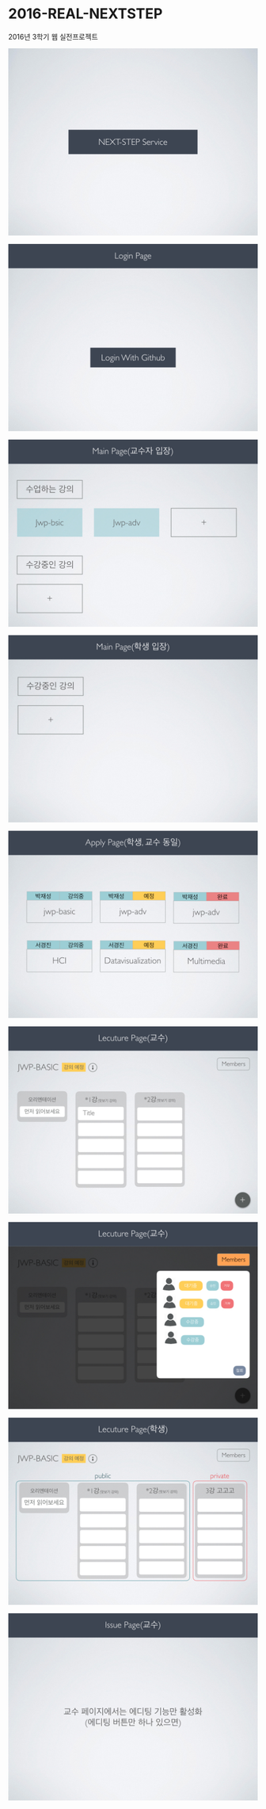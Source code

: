 # 2016-REAL-NEXTSTEP
2016년 3학기 웹 실전프로젝트

![](https://github.com/Junnie-Jobs/ImageRepository/blob/master/RealProjectSlides/ver_01/%EC%99%80%EC%9D%B4%EC%96%B4%20%ED%94%84%EB%A0%88%EC%9E%84%20%EC%9D%B4%EB%AF%B8%EC%A7%80/%EC%99%80%EC%9D%B4%EC%96%B4%20%ED%94%84%EB%A0%88%EC%9E%84/%EC%99%80%EC%9D%B4%EC%96%B4%20%ED%94%84%EB%A0%88%EC%9E%84.001.jpeg?raw=true)

![](https://github.com/Junnie-Jobs/ImageRepository/blob/master/RealProjectSlides/ver_01/%EC%99%80%EC%9D%B4%EC%96%B4%20%ED%94%84%EB%A0%88%EC%9E%84%20%EC%9D%B4%EB%AF%B8%EC%A7%80/%EC%99%80%EC%9D%B4%EC%96%B4%20%ED%94%84%EB%A0%88%EC%9E%84/%EC%99%80%EC%9D%B4%EC%96%B4%20%ED%94%84%EB%A0%88%EC%9E%84.002.jpeg?raw=true)

![](https://github.com/Junnie-Jobs/ImageRepository/blob/master/RealProjectSlides/ver_01/%EC%99%80%EC%9D%B4%EC%96%B4%20%ED%94%84%EB%A0%88%EC%9E%84%20%EC%9D%B4%EB%AF%B8%EC%A7%80/%EC%99%80%EC%9D%B4%EC%96%B4%20%ED%94%84%EB%A0%88%EC%9E%84/%EC%99%80%EC%9D%B4%EC%96%B4%20%ED%94%84%EB%A0%88%EC%9E%84.003.jpeg?raw=true)

![](https://github.com/Junnie-Jobs/ImageRepository/blob/master/RealProjectSlides/ver_01/%EC%99%80%EC%9D%B4%EC%96%B4%20%ED%94%84%EB%A0%88%EC%9E%84%20%EC%9D%B4%EB%AF%B8%EC%A7%80/%EC%99%80%EC%9D%B4%EC%96%B4%20%ED%94%84%EB%A0%88%EC%9E%84/%EC%99%80%EC%9D%B4%EC%96%B4%20%ED%94%84%EB%A0%88%EC%9E%84.004.jpeg?raw=true)

![](https://github.com/Junnie-Jobs/ImageRepository/blob/master/RealProjectSlides/ver_01/%EC%99%80%EC%9D%B4%EC%96%B4%20%ED%94%84%EB%A0%88%EC%9E%84%20%EC%9D%B4%EB%AF%B8%EC%A7%80/%EC%99%80%EC%9D%B4%EC%96%B4%20%ED%94%84%EB%A0%88%EC%9E%84/%EC%99%80%EC%9D%B4%EC%96%B4%20%ED%94%84%EB%A0%88%EC%9E%84.005.jpeg?raw=true)

![](https://github.com/Junnie-Jobs/ImageRepository/blob/master/RealProjectSlides/ver_01/%EC%99%80%EC%9D%B4%EC%96%B4%20%ED%94%84%EB%A0%88%EC%9E%84%20%EC%9D%B4%EB%AF%B8%EC%A7%80/%EC%99%80%EC%9D%B4%EC%96%B4%20%ED%94%84%EB%A0%88%EC%9E%84/%EC%99%80%EC%9D%B4%EC%96%B4%20%ED%94%84%EB%A0%88%EC%9E%84.006.jpeg?raw=true)

![](https://github.com/Junnie-Jobs/ImageRepository/blob/master/RealProjectSlides/ver_01/%EC%99%80%EC%9D%B4%EC%96%B4%20%ED%94%84%EB%A0%88%EC%9E%84%20%EC%9D%B4%EB%AF%B8%EC%A7%80/%EC%99%80%EC%9D%B4%EC%96%B4%20%ED%94%84%EB%A0%88%EC%9E%84/%EC%99%80%EC%9D%B4%EC%96%B4%20%ED%94%84%EB%A0%88%EC%9E%84.007.jpeg?raw=true)

![](https://github.com/Junnie-Jobs/ImageRepository/blob/master/RealProjectSlides/ver_01/%EC%99%80%EC%9D%B4%EC%96%B4%20%ED%94%84%EB%A0%88%EC%9E%84%20%EC%9D%B4%EB%AF%B8%EC%A7%80/%EC%99%80%EC%9D%B4%EC%96%B4%20%ED%94%84%EB%A0%88%EC%9E%84/%EC%99%80%EC%9D%B4%EC%96%B4%20%ED%94%84%EB%A0%88%EC%9E%84.008.jpeg?raw=true)

![](https://github.com/Junnie-Jobs/ImageRepository/blob/master/RealProjectSlides/ver_01/%EC%99%80%EC%9D%B4%EC%96%B4%20%ED%94%84%EB%A0%88%EC%9E%84%20%EC%9D%B4%EB%AF%B8%EC%A7%80/%EC%99%80%EC%9D%B4%EC%96%B4%20%ED%94%84%EB%A0%88%EC%9E%84/%EC%99%80%EC%9D%B4%EC%96%B4%20%ED%94%84%EB%A0%88%EC%9E%84.009.jpeg?raw=true)

![]()
